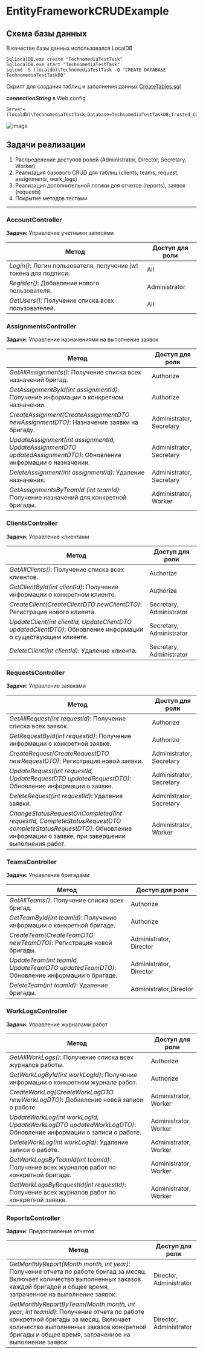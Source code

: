 # EntityFrameworkCRUDExample

Схема базы данных
----

В качестве базы данных использовался LocalDB
```
SqlLocalDB.exe create "TechnomediaTestTask"
SqlLocalDB.exe start "TechnomediaTestTask"  
sqlcmd -S (localdb)\TechnomediaTestTask -Q "CREATE DATABASE TechnomediaTestTaskDB"
```
Скрипт для создания таблиц и заполнения данных [CreateTables.sql](https://github.com/Bayard1213/TechnomediaTestTask/blob/master/database/CreateTables.sql)

***connectionString*** в Web.config
```
Server=(localdb)\TechnomediaTestTask;Database=TechnomediaTestTaskDB;Trusted_Connection=True;MultipleActiveResultSets=true
```
![image](https://github.com/Bayard1213/TechnomediaTestTask/blob/master/database/database.png?raw=true)

Задачи реализации
----

 1. Распределение доступов ролей (Administrator, Director, Secretary, Worker)
 2. Реализация базового CRUD для таблиц (clients, teams, request, assignments, work_logs)
 3. Реализация дополнительной логики для отчетов (reports), заявок (requests)
 4. Покрытие методов тестами

----

### AccountController

**Задачи**: Управление учетными записями

|Метод|Доступ для роли|
|--|--|
|*Login()*: Логин пользователя, получение jwt токена для подписи.|All|
|*Register()*: Добавление нового пользователя.|Administrator|
|*GetUsers()*: Получение списка всех пользователей.|All|

### AssignmentsController

**Задачи**: Управление назначениями на выполнение заявок

|Метод|Доступ для роли|
|--|--|
|*GetAllAssignments()*: Получение списка всех назначений бригад.|Authorize|
|*GetAssignmentById(int assignmentId)*: Получение информации о конкретном назначении.|Authorize|
|*CreateAssignment(CreateAssignmentDTO newAssignmentDTO)*: Назначение заявки на бригаду.|Administrator, Secretary|
|*UpdateAssignment(int assignmentId, UpdateAssignmentDTO updatedAssignmentDTO)*: Обновление информации о назначении.|Administrator, Secretary|
|*DeleteAssignment(int assignmentId)*: Удаление назначения.|Administrator, Secretary|
|*GetAssignmentsByTeamId (int teamId)*: Получение назначений для конкретной бригады.|Administrator, Worker|

### ClientsController

**Задачи**: Управление клиентами

|Метод|Доступ для роли|
|--|--|
|*GetAllClients()*: Получение списка всех клиентов.|Authorize|
|*GetClientById(int clientId)*: Получение информации о конкретном клиенте.|Authorize|
|*CreateClient(CreateClientDTO newClientDTO)*: Регистрация нового клиента.|Secretary, Administrator|
|*UpdateClient(int clientId, UpdateClientDTO updatedClientDTO)*: Обновление информации о существующем клиенте.|Secretary, Administrator|
|*DeleteClient(int clientId)*: Удаление клиента.|Secretary, Administrator|

### RequestsController

**Задачи**: Управление заявками

|Метод|Доступ для роли|
|--|--|
|*GetAllRequest(int requestId)*: Получение списка всех заявок.|Authorize|
|*GetRequestById(int requestId)*: Получение информации о конкретной заявке.|Authorize|
|*CreateRequest(CreateRequestDTO newRequestDTO)*: Регистрация новой заявки.|Administrator, Secretary|
|*UpdateRequest(int requestId, UpdateRequestDTO updatedRequestDTO)*: Обновление информации о заявке.|Administrator, Secretary|
|*DeleteRequest(int requestId)*: Удаление заявки.|Administrator, Secretary|
|*ChangeStatusRequestOnCompleted(int requestId, CompleteStatusRequestDTO completeStatusRequestDTO)*: Обновление информации о заявке, при завершении выполнения работ.|Administrator, Worker|

### TeamsController

**Задачи**: Управление бригадами

|Метод|Доступ для роли|
|--|--|
|*GetAllTeams()*: Получение списка всех бригад.|Authorize|
|*GetTeamById(int teamId)*: Получение информации о конкретной бригаде.|Authorize|
|*CreateTeam(CreateTeamDTO newTeamDTO)*: Регистрация новой бригады.|Administrator, Director|
|*UpdateTeam(int teamId, UpdateTeamDTO updatedTeamDTO)*: Обновление информации о бригаде.|Administrator, Director|
|*DeleteTeam(int teamId)*: Удаление бригады.|Administrator,Director|

### WorkLogsController

**Задачи**: Управление журналами работ

|Метод|Доступ для роли|
|--|--|
|*GetAllWorkLogs()*: Получение списка всех журналов работы.|Authorize|
|*GetWorkLogById(int workLogId)*: Получение информации о конкретном журнале работ.|Authorize|
|*CreateWorkLog(CreateWorkLogDTO newWorkLogDTO)*: Добавление новой записи о работе.|Administrator, Worker|
|*UpdateWorkLog(int workLogId, UpdateWorkLogDTO updatedWorkLogDTO)*: Обновление информации о записи о работе.|Administrator, Worker|
|*DeleteWorkLog(int workLogId)*: Удаление записи о работе.|Administrator, Worker|
|*GetWorkLogsByTeamId(int teamId)*: Получение всех журналов работ по конкретной бригаде.|Administrator, Worker|
|*GetWorkLogsByRequestId(int requestId)*: Получение всех журналов работ по конкретной заявке.|Administrator, Worker|

### ReportsController 

**Задачи**: Предоставление отчетов

|Метод|Доступ для роли|
|--|--|
|*GetMonthlyReport(Month month, int year)*: Получение отчета по работе бригад за месяц. Включает количество выполненных заказов каждой бригадой и общее время, затраченное на выполнение заявок.|Director, Administrator|
|*GetMonthlyReportByTeam(Month month, int year, int teamId)*: Получение отчета по работе конкретной бригады за месяц. Включает количество выполненных заказов конкретной бригады и общее время, затраченное на выполнение заявок.|Director, Administrator|



